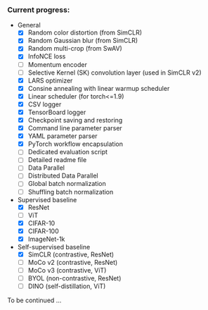 ### Current progress:

- General
	- [x] Random color distortion (from SimCLR)
	- [x] Random Gaussian blur (from SimCLR)
	- [x] Random multi-crop (from SwAV)
	- [x] InfoNCE loss
	- [ ] Momentum encoder
	- [ ] Selective Kernel (SK) convolution layer (used in SimCLR v2)
	- [x] LARS optimizer
	- [x] Consine annealing with linear warmup scheduler
	- [x] Linear scheduler (for torch<=1.9)
	- [x] CSV logger
	- [x] TensorBoard logger
	- [x] Checkpoint saving and restoring 
	- [x] Command line parameter parser
	- [x] YAML parameter parser
	- [x] PyTorch workflow encapsulation
	- [ ] Dedicated evaluation script
	- [ ] Detailed readme file
	- [ ] Data Parallel
	- [ ] Distributed Data Parallel
	- [ ] Global batch normalization
	- [ ] Shuffling batch normalization

- Supervised baseline
	- [x] ResNet
	- [ ] ViT
	- [x] CIFAR-10
	- [x] CIFAR-100
	- [x] ImageNet-1k

- Self-supervised baseline
	- [x] SimCLR (contrastive, ResNet)
	- [ ] MoCo v2 (contrastive, ResNet)
	- [ ] MoCo v3 (contrastive, ViT)
	- [ ] BYOL (non-contrastive, ResNet)
	- [ ] DINO (self-distillation, ViT)

To be continued ...
